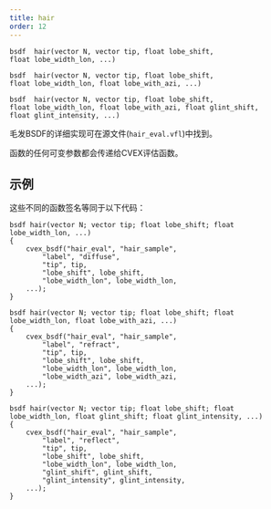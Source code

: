 ```yaml
---
title: hair
order: 12
---
```


`bsdf  hair(vector N, vector tip, float lobe_shift, float lobe_width_lon, ...)`

`bsdf  hair(vector N, vector tip, float lobe_shift, float lobe_width_lon, float lobe_with_azi, ...)`

`bsdf  hair(vector N, vector tip, float lobe_shift, float lobe_width_lon, float lobe_with_azi, float glint_shift, float glint_intensity, ...)`

毛发BSDF的详细实现可在源文件(`hair_eval.vfl`)中找到。

函数的任何可变参数都会传递给CVEX评估函数。

## 示例

这些不同的函数签名等同于以下代码：

```vex
bsdf hair(vector N; vector tip; float lobe_shift; float lobe_width_lon, ...)
{
    cvex_bsdf("hair_eval", "hair_sample",
        "label", "diffuse",
        "tip", tip,
        "lobe_shift", lobe_shift,
        "lobe_width_lon", lobe_width_lon,
    ...);
}

bsdf hair(vector N; vector tip; float lobe_shift; float lobe_width_lon, float lobe_with_azi, ...)
{
    cvex_bsdf("hair_eval", "hair_sample",
        "label", "refract",
        "tip", tip,
        "lobe_shift", lobe_shift,
        "lobe_width_lon", lobe_width_lon,
        "lobe_width_azi", lobe_width_azi,
    ...);
}

bsdf hair(vector N; vector tip; float lobe_shift; float lobe_width_lon, float glint_shift; float glint_intensity, ...)
{
    cvex_bsdf("hair_eval", "hair_sample",
        "label", "reflect",
        "tip", tip,
        "lobe_shift", lobe_shift,
        "lobe_width_lon", lobe_width_lon,
        "glint_shift", glint_shift,
        "glint_intensity", glint_intensity,
    ...);
}
```
